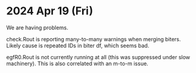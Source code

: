 
2024 Apr 19 (Fri)
=================

We are having problems.

check.Rout is reporting many-to-many warnings when merging biters. Likely cause is repeated IDs in biter df, which seems bad.

egfR0.Rout is not currently running at all (this was suppressed under slow machinery). This is also correlated with an m-to-m issue.
